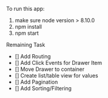 To run this app:
1. make sure node version > 8.10.0
2. npm install
3. npm start


Remaining Task
- [] Add Routing
- [] Add Click Events for Drawer Item
- [] Move Drawer to container
- [] Create list/table view for values
- [] Add Pagination
- [] Add Sorting/Filtering